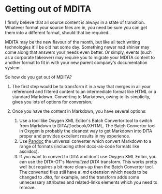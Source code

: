 # Getting out of MDITA

I firmly believe that all source content is always in a state of transition. Whatever format your source files are in, you need be sure you can get them into a different format, should that be required.

MDITA may be the new flavour of the month, but like all tech writing technologies it'll be old hat some day. Something newer nad shinier may come along that answers your needs even better. Or simply, events (such as a corporate takeover) may require you to migrate your MDITA content to another format to fit in with your new parent company's documentation system.

So how do you get out of MDITA?  

1. The first step would be to transform it in a way that merges in all your referenced and filtered content to an intermediate format like HTML or a standard Markdown. Converting to Markdown, owing to its simplicity, gives you lots of options for conversion.
1. Once you have the content in Markdown, you have several options:

    1. Use a tool like Oxygen XML Editor's Batch Convertor tool to switch from Markdown to DITA/Docbook/XHTML. The Batch Convertor tool in Oxygen is probably the cleanest way to get Markdown into DITA proper and provides excellent results in my experience.
    1. Use [Pandoc](https://pandoc.org/) the universal converter which convert Markdown to a range of formats (including other docs-as-code formats like asciidoc). 
    1. If you want to convert to DITA and don't use Oxygen XML Editor, you can use the DITA-OT's *Normalized DITA* transform. This works pretty well but requires a bit more clean-up than the Batch Convertor tool. The converted files still have a *.md* extension which needs to be changed to *.dita*, for example, and the transform adds some unnecessary attributes and related-links elements which you need to remove.

